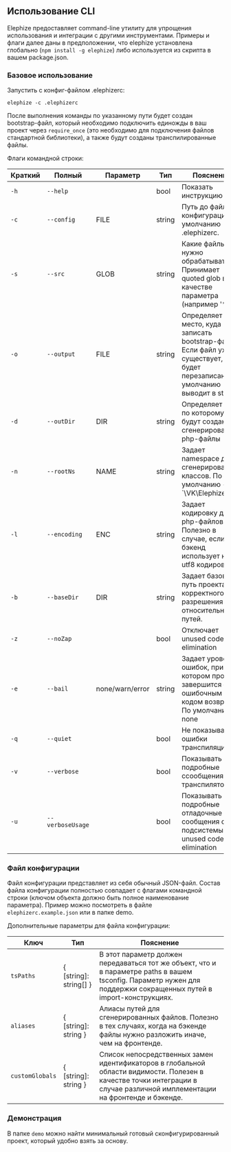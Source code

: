 ## Использование CLI

Elephize предоставляет command-line утилиту для упрощения использования и интеграции с другими инструментами. Примеры и флаги далее даны в предположении, что elephize установлена глобально (`npm install -g elephize`) либо используется из скрипта в вашем package.json.

### Базовое использование

Запустить с конфиг-файлом .elephizerc:
```shell script
elephize -c .elephizerc
```

После выполнения команды по указанному пути будет создан bootstrap-файл, который необходимо подключить единожды в ваш проект через `require_once` (это необходимо для подключения файлов стандартной библиотеки), а также будут созданы транспилированные файлы. 

Флаги командной строки:

| Краткий | Полный       | Параметр        | Тип     | Пояснение                       |
|---------|--------------|-----------------|---------|---------------------------------|
| `-h`    | `--help`     |                 | bool    | Показать инструкцию |
| `-c`    | `--config`   | FILE            | string  | Путь до файла конфигурации, по умолчанию .elephizerc. |
| `-s`    | `--src`      | GLOB            | string  | Какие файлы нужно обрабатывать. Принимает quoted glob в качестве параметра (например '*.ts') |
| `-o`    | `--output`   | FILE            | string  | Определяет место, куда записать bootstrap-файл. Если файл уже существует, он будет перезаписан. По умолчанию выводит в stdout. |
| `-d`    | `--outDir`   | DIR             | string  | Определяет путь, по которому будут созданы сгенерированные php-файлы |
| `-n`    | `--rootNs`   | NAME            | string  | Задает namespace для сгенерированных классов. По умолчанию - `\VK\Elephize' |
| `-l`    | `--encoding` | ENC             | string  | Задает кодировку для php-файлов. Полезно в случае, если ваш бэкенд использует не utf8 кодировку. |
| `-b`    | `--baseDir`  | DIR             | string  | Задает базовый путь проекта для корректного разрешения относительных путей. |
| `-z`    | `--noZap`    |                 | bool    | Отключает unused code elimination |
| `-e`    | `--bail`     | none/warn/error | string  | Задает уровень ошибок, при котором процесс завершится с ошибочным кодом возврата. По умолчанию - none |
| `-q`    | `--quiet`    |                 | bool    | Не показывать ошибки транспиляции. |
| `-v`    | `--verbose`  |                 | bool    | Показывать подробные ссообщения от транспилятора. |
| `-u`    | `--verboseUsage`    |          | bool    | Показывать подробные отладочные сообщения от подсистемы unused code elimination |

### Файл конфигурации

Файл конфигурации представляет из себя обычный JSON-файл. Состав файла конфигурации полностью совпадает с флагами командной строки (ключом объекта должно быть полное наименование параметра). Пример можно посмотреть в файле `elephizerc.example.json` или в папке demo.

Дополнительные параметры для файла конфигурации:

| Ключ            | Тип                     | Пояснение                       |
|-----------------|-------------------------|---------------------------------|
| `tsPaths`       | { \[string]: string[] } | В этот параметр должен передаваться тот же объект, что и в параметре paths в вашем tsconfig. Параметр нужен для поддержки сокращенных путей в import-конструкциях. |
| `aliases`       | { \[string]: string }   | Алиасы путей для сгенерированных файлов. Полезно в тех случаях, когда на бэкенде файлы нужно разложить иначе, чем на фронтенде. |
| `customGlobals` | { \[string]: string }   | Список непосредственных замен идентификаторов в глобальной области видимости. Полезен в качестве точки интеграции в случае различной имплементации на фронтенде и бэкенде. |

### Демонстрация

В папке `demo` можно найти минимальный готовый сконфигурированный проект, который удобно взять за основу.
